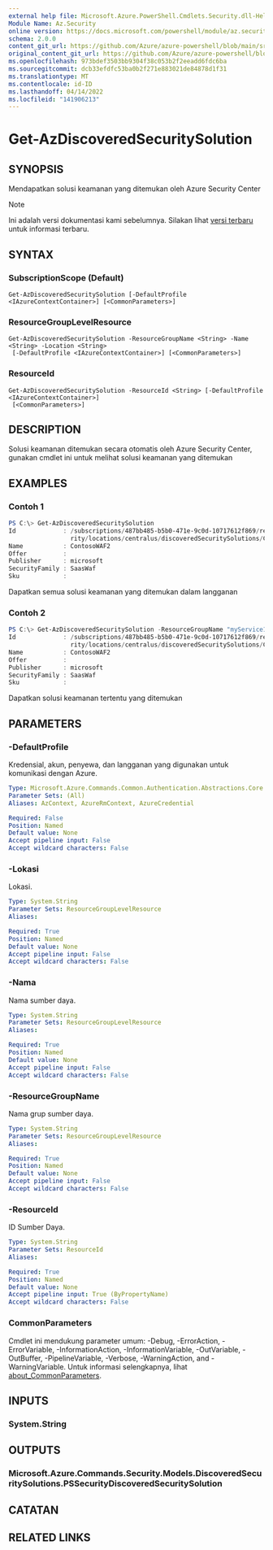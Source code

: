```yaml
---
external help file: Microsoft.Azure.PowerShell.Cmdlets.Security.dll-Help.xml
Module Name: Az.Security
online version: https://docs.microsoft.com/powershell/module/az.security/Get-AzDiscoveredSecuritySolution
schema: 2.0.0
content_git_url: https://github.com/Azure/azure-powershell/blob/main/src/Security/Security/help/Get-AzDiscoveredSecuritySolution.md
original_content_git_url: https://github.com/Azure/azure-powershell/blob/main/src/Security/Security/help/Get-AzDiscoveredSecuritySolution.md
ms.openlocfilehash: 973bdef3503bb9304f38c053b2f2eeadd6fdc6ba
ms.sourcegitcommit: dcb33efdfc53ba0b2f271e883021de84878d1f31
ms.translationtype: MT
ms.contentlocale: id-ID
ms.lasthandoff: 04/14/2022
ms.locfileid: "141906213"
---
```

# Get-AzDiscoveredSecuritySolution

## SYNOPSIS
Mendapatkan solusi keamanan yang ditemukan oleh Azure Security Center

> [!NOTE]
>Ini adalah versi dokumentasi kami sebelumnya. Silakan lihat [versi terbaru](/powershell/module/az.security/get-azdiscoveredsecuritysolution) untuk informasi terbaru.

## SYNTAX

### SubscriptionScope (Default)
```
Get-AzDiscoveredSecuritySolution [-DefaultProfile <IAzureContextContainer>] [<CommonParameters>]
```

### ResourceGroupLevelResource
```
Get-AzDiscoveredSecuritySolution -ResourceGroupName <String> -Name <String> -Location <String>
 [-DefaultProfile <IAzureContextContainer>] [<CommonParameters>]
```

### ResourceId
```
Get-AzDiscoveredSecuritySolution -ResourceId <String> [-DefaultProfile <IAzureContextContainer>]
 [<CommonParameters>]
```

## DESCRIPTION
Solusi keamanan ditemukan secara otomatis oleh Azure Security Center, gunakan cmdlet ini untuk melihat solusi keamanan yang ditemukan

## EXAMPLES

### Contoh 1
```powershell
PS C:\> Get-AzDiscoveredSecuritySolution
Id             : /subscriptions/487bb485-b5b0-471e-9c0d-10717612f869/resourceGroups/myService1/providers/Microsoft.Secu
                 rity/locations/centralus/discoveredSecuritySolutions/ContosoWAF2
Name           : ContosoWAF2
Offer          : 
Publisher      : microsoft
SecurityFamily : SaasWaf
Sku            :
```

Dapatkan semua solusi keamanan yang ditemukan dalam langganan

### Contoh 2
```powershell
PS C:\> Get-AzDiscoveredSecuritySolution -ResourceGroupName "myService1" -Location "centralus" -Name "ContosoWAF2"
Id             : /subscriptions/487bb485-b5b0-471e-9c0d-10717612f869/resourceGroups/myService1/providers/Microsoft.Secu
                 rity/locations/centralus/discoveredSecuritySolutions/ContosoWAF2
Name           : ContosoWAF2
Offer          : 
Publisher      : microsoft
SecurityFamily : SaasWaf
Sku            :
```

Dapatkan solusi keamanan tertentu yang ditemukan

## PARAMETERS

### -DefaultProfile
Kredensial, akun, penyewa, dan langganan yang digunakan untuk komunikasi dengan Azure.

```yaml
Type: Microsoft.Azure.Commands.Common.Authentication.Abstractions.Core.IAzureContextContainer
Parameter Sets: (All)
Aliases: AzContext, AzureRmContext, AzureCredential

Required: False
Position: Named
Default value: None
Accept pipeline input: False
Accept wildcard characters: False
```

### -Lokasi
Lokasi.

```yaml
Type: System.String
Parameter Sets: ResourceGroupLevelResource
Aliases:

Required: True
Position: Named
Default value: None
Accept pipeline input: False
Accept wildcard characters: False
```

### -Nama
Nama sumber daya.

```yaml
Type: System.String
Parameter Sets: ResourceGroupLevelResource
Aliases:

Required: True
Position: Named
Default value: None
Accept pipeline input: False
Accept wildcard characters: False
```

### -ResourceGroupName
Nama grup sumber daya.

```yaml
Type: System.String
Parameter Sets: ResourceGroupLevelResource
Aliases:

Required: True
Position: Named
Default value: None
Accept pipeline input: False
Accept wildcard characters: False
```

### -ResourceId
ID Sumber Daya.

```yaml
Type: System.String
Parameter Sets: ResourceId
Aliases:

Required: True
Position: Named
Default value: None
Accept pipeline input: True (ByPropertyName)
Accept wildcard characters: False
```

### CommonParameters
Cmdlet ini mendukung parameter umum: -Debug, -ErrorAction, -ErrorVariable, -InformationAction, -InformationVariable, -OutVariable, -OutBuffer, -PipelineVariable, -Verbose, -WarningAction, and -WarningVariable. Untuk informasi selengkapnya, lihat [about_CommonParameters](http://go.microsoft.com/fwlink/?LinkID=113216).

## INPUTS

### System.String

## OUTPUTS

### Microsoft.Azure.Commands.Security.Models.DiscoveredSecuritySolutions.PSSecurityDiscoveredSecuritySolution

## CATATAN

## RELATED LINKS
